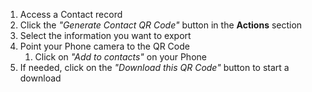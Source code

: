 1. Access a Contact record
2. Click the *"Generate Contact QR Code"* button in the **Actions** section
3. Select the information you want to export
4. Point your Phone camera to the QR Code
   1. Click on *"Add to contacts"* on your Phone
5. If needed, click on the *"Download this QR Code"* button to start a download
